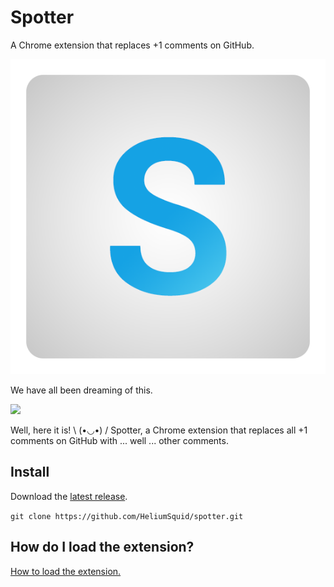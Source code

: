 # Spotter
A Chrome extension that replaces +1 comments on GitHub.

![Spotter](icon.png)

We have all been dreaming of this.

![](https://i.imgur.com/k9RAFbW.gif)

Well, here it is! \ (•◡•) / Spotter, a Chrome extension that replaces all +1 comments on GitHub with ... well ... other comments.

## Install

Download the [latest release](https://github.com/HeliumSquid/spotter/archive/master.zip).

`git clone https://github.com/HeliumSquid/spotter.git`

## How do I load the extension?

[How to load the extension.](https://developer.chrome.com/extensions/getstarted#unpacked)

